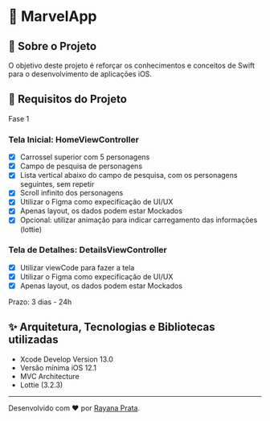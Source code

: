 
# 📱 MarvelApp

## 📄 Sobre o Projeto

O objetivo deste projeto é reforçar os conhecimentos e conceitos de Swift para o desenvolvimento de aplicações iOS.

## 📌 Requisitos do Projeto

Fase 1

### Tela Inicial: HomeViewController

- [x] Carrossel superior com 5 personagens
- [x] Campo de pesquisa de personagens
- [x] Lista vertical abaixo do campo de pesquisa, com os personagens seguintes, sem repetir
- [x] Scroll infinito dos personagens
- [x] Utilizar o Figma como expecificação de UI/UX
- [x] Apenas layout, os dados podem estar Mockados
- [x] Opcional: utilizar animação para indicar carregamento das informações (lottie)

### Tela de Detalhes: DetailsViewController

- [x] Utilizar viewCode para fazer a tela
- [x] Utilizar o Figma como expecificação de UI/UX
- [x] Apenas layout, os dados podem estar Mockados

Prazo: 3 dias - 24h

## ✨ Arquitetura, Tecnologias e Bibliotecas utilizadas

- Xcode Develop Version 13.0
- Versão mínima iOS 12.1
- MVC Architecture
- Lottie (3.2.3)

---

Desenvolvido com ❤️ por [Rayana Prata](https://www.linkedin.com/in/rayanaprata).
